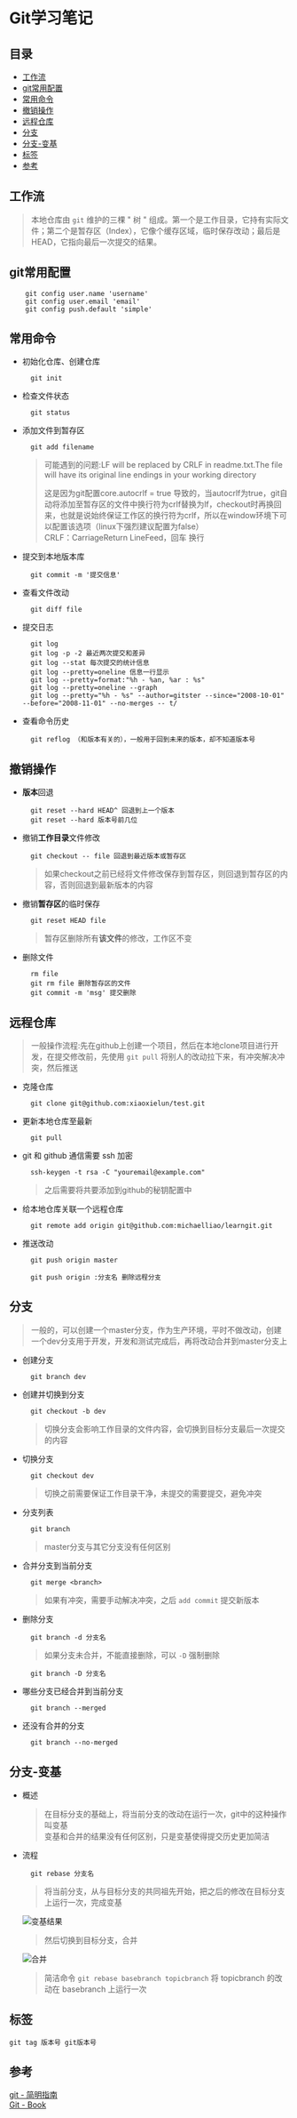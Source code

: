 Git学习笔记
===
目录
---
* [工作流](#工作流)  
* [git常用配置](#git常用配置)  
* [常用命令](#常用命令)  
* [撤销操作](#撤销操作)  
* [远程仓库](#远程仓库)  
* [分支](#分支)  
* [分支-变基](#分支-变基)  
* [标签](#标签) 
* [参考](#参考)  

工作流
---
>本地仓库由 `git` 维护的三棵 " 树 " 组成。第一个是工作目录，它持有实际文件；第二个是暂存区（Index），它像个缓存区域，临时保存改动；最后是 HEAD，它指向最后一次提交的结果。

git常用配置
---
        git config user.name 'username'
        git config user.email 'email'
        git config push.default 'simple'
常用命令
---
* 初始化仓库、创建仓库

        git init
* 检查文件状态

        git status
* 添加文件到暂存区

        git add filename
    >可能遇到的问题:LF will be replaced by CRLF in readme.txt.The file will have its original line endings in your working directory
    >
    >这是因为git配置core.autocrlf = true 导致的，当autocrlf为true，git自动将添加至暂存区的文件中换行符为crlf替换为lf，checkout时再换回来，也就是说始终保证工作区的换行符为crlf，所以在window环境下可以配置该选项（linux下强烈建议配置为false）  
    >CRLF：CarriageReturn LineFeed，回车 换行

* 提交到本地版本库

        git commit -m '提交信息'
* 查看文件改动

        git diff file
* 提交日志

        git log
        git log -p -2 最近两次提交和差异
        git log --stat 每次提交的统计信息
        git log --pretty=oneline 信息一行显示
        git log --pretty=format:"%h - %an, %ar : %s"
        git log --pretty=oneline --graph
        git log --pretty="%h - %s" --author=gitster --since="2008-10-01" --before="2008-11-01" --no-merges -- t/
* 查看命令历史

        git reflog （和版本有关的），一般用于回到未来的版本，却不知道版本号

撤销操作
---
* **版本**回退

        git reset --hard HEAD^ 回退到上一个版本
        git reset --hard 版本号前几位
* 撤销**工作目录**文件修改

        git checkout -- file 回退到最近版本或暂存区  
    >如果checkout之前已经将文件修改保存到暂存区，则回退到暂存区的内容，否则回退到最新版本的内容

* 撤销**暂存区**的临时保存

        git reset HEAD file
    >暂存区删除所有**该文件**的修改，工作区不变

* 删除文件

        rm file
        git rm file 删除暂存区的文件
        git commit -m 'msg' 提交删除
        
远程仓库
---
>一般操作流程:先在github上创建一个项目，然后在本地clone项目进行开发，在提交修改前，先使用 `git pull` 将别人的改动拉下来，有冲突解决冲突，然后推送

* 克隆仓库
        
        git clone git@github.com:xiaoxielun/test.git
* 更新本地仓库至最新
        
        git pull
* git 和 github 通信需要 ssh 加密

        ssh-keygen -t rsa -C "youremail@example.com"
    >之后需要将共要添加到github的秘钥配置中

* 给本地仓库关联一个远程仓库

        git remote add origin git@github.com:michaelliao/learngit.git
* 推送改动

        git push origin master
 
        git push origin :分支名 删除远程分支
分支
---
>一般的，可以创建一个master分支，作为生产环境，平时不做改动，创建一个dev分支用于开发，开发和测试完成后，再将改动合并到master分支上

* 创建分支
        
        git branch dev
* 创建并切换到分支
        
        git checkout -b dev
    >切换分支会影响工作目录的文件内容，会切换到目标分支最后一次提交的内容

* 切换分支
        
        git checkout dev
    >切换之前需要保证工作目录干净，未提交的需要提交，避免冲突
* 分支列表
        
        git branch
    >master分支与其它分支没有任何区别

* 合并分支到当前分支
        
        git merge <branch>
         
    >如果有冲突，需要手动解决冲突，之后 `add commit` 提交新版本
* 删除分支
        
        git branch -d 分支名
    >如果分支未合并，不能直接删除，可以 `-D` 强制删除
        
        git branch -D 分支名
* 哪些分支已经合并到当前分支
        
        git branch --merged
* 还没有合并的分支

        git branch --no-merged

分支-变基
---
* 概述
        
    >在目标分支的基础上，将当前分支的改动在运行一次，git中的这种操作叫变基  
    >变基和合并的结果没有任何区别，只是变基使得提交历史更加简洁

* 流程
        
        git rebase 分支名
    >将当前分支，从与目标分支的共同祖先开始，把之后的修改在目标分支上运行一次，完成变基
    
    ![变基结果](./1.png)

    >然后切换到目标分支，合并
    
    ![合并](./2.png)
    
    >简洁命令 `git rebase basebranch topicbranch` 将 topicbranch 的改动在 basebranch 上运行一次
    
标签
---
    git tag 版本号 git版本号

参考
---
[git - 简明指南](http://rogerdudler.github.io/git-guide/index.zh.html)  
[Git - Book](https://git-scm.com/book/zh/v2)

